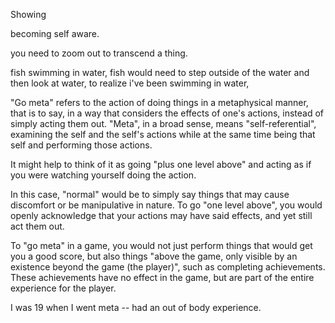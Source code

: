 Showing 

becoming self aware.

you need to zoom out to transcend a thing.

fish swimming in water, fish would need to step outside of the water and then look at water, to realize i've been swimming in water,

"Go meta" refers to the action of doing things in a metaphysical manner, that is to say, in a way that considers the effects of one's actions, instead of simply acting them out. "Meta", in a broad sense, means "self-referential", examining the self and the self's actions while at the same time being that self and performing those actions.

It might help to think of it as going "plus one level above" and acting as if you were watching yourself doing the action.

In this case, "normal" would be to simply say things that may cause discomfort or be manipulative in nature. To go "one level above", you would openly acknowledge that your actions may have said effects, and yet still act them out.

To "go meta" in a game, you would not just perform things that would get you a good score, but also things "above the game, only visible by an existence beyond the game (the player)", such as completing achievements. These achievements have no effect in the game, but are part of the entire experience for the player.

I was 19 when I went meta -- had an out of body experience.